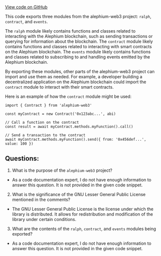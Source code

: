 [View code on GitHub](https://github.com/alephium/alephium-web3/packages/web3/src/contract/index.ts)

This code exports three modules from the alephium-web3 project: `ralph`, `contract`, and `events`. 

The `ralph` module likely contains functions and classes related to interacting with the Alephium blockchain, such as sending transactions or querying for information about the blockchain. The `contract` module likely contains functions and classes related to interacting with smart contracts on the Alephium blockchain. The `events` module likely contains functions and classes related to subscribing to and handling events emitted by the Alephium blockchain.

By exporting these modules, other parts of the alephium-web3 project can import and use them as needed. For example, a developer building a decentralized application on the Alephium blockchain could import the `contract` module to interact with their smart contracts.

Here is an example of how the `contract` module might be used:

```
import { Contract } from 'alephium-web3'

const myContract = new Contract('0x123abc...', abi)

// Call a function on the contract
const result = await myContract.methods.myFunction().call()

// Send a transaction to the contract
await myContract.methods.myFunction().send({ from: '0x456def...', value: 100 })
```
## Questions: 
 1. What is the purpose of the `alephium-web3` project?
- As a code documentation expert, I do not have enough information to answer this question. It is not provided in the given code snippet.

2. What is the significance of the GNU Lesser General Public License mentioned in the comments?
- The GNU Lesser General Public License is the license under which the library is distributed. It allows for redistribution and modification of the library under certain conditions.

3. What are the contents of the `ralph`, `contract`, and `events` modules being exported?
- As a code documentation expert, I do not have enough information to answer this question. It is not provided in the given code snippet.